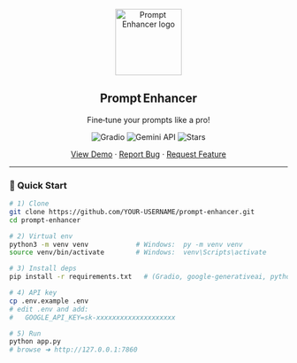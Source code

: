 <p align="center">
  <!-- Replace this logo URL with your own if you have one -->
  <img width="120px" src="https://raw.githubusercontent.com/github/explore/main/topics/prompt-engineering/prompt-engineering.png" alt="Prompt Enhancer logo" />
  <h2 align="center">Prompt Enhancer</h2>
  <p align="center">Fine‑tune your prompts like a pro!</p>
</p>

<p align="center">
  <!-- Shields.io badges you may actually want -->
  <img alt="Gradio" src="https://img.shields.io/badge/UI-Gradio%20v5-blue?logo=gradio" />
  <img alt="Gemini API" src="https://img.shields.io/badge/LLM-Google Gemini‑Flash-green?logo=google" />
  <img alt="Stars" src="https://img.shields.io/github/stars/YOUR‑USERNAME/prompt-enhancer?style=social" />
</p>

<p align="center">
  <a href="#-demo">View Demo</a> ·
  <a href="https://github.com/YOUR‑USERNAME/prompt-enhancer/issues/new?labels=bug&template=bug_report.md">Report Bug</a> ·
  <a href="https://github.com/YOUR‑USERNAME/prompt-enhancer/issues/new?labels=enhancement&template=feature_request.md">Request Feature</a>
</p>

---

### 🚀 Quick Start

```bash
# 1) Clone
git clone https://github.com/YOUR-USERNAME/prompt-enhancer.git
cd prompt-enhancer

# 2) Virtual env
python3 -m venv venv            # Windows:  py -m venv venv
source venv/bin/activate        # Windows:  venv\Scripts\activate

# 3) Install deps
pip install -r requirements.txt   # (Gradio, google‑generativeai, python‑dotenv)

# 4) API key
cp .env.example .env
# edit .env and add:
#   GOOGLE_API_KEY=sk-xxxxxxxxxxxxxxxxxxxx

# 5) Run
python app.py
# browse ➜ http://127.0.0.1:7860
